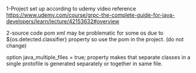 1-Project set up according to udemy video reference
https://www.udemy.com/course/grpc-the-complete-guide-for-java-developers/learn/lecture/42153632#overview

2-source code pom xml may be problematic for some os due to ${os.detected.classifier} property so use the pom in the project.
(do not change)

option java_multiple_files = true; property makes that separate classes in a single protofile is generated separately or together in same file.

